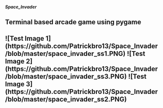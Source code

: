 <h5>Space_Invader<h5>
<h2>Terminal based arcade game using pygame<h2>
![Test Image 1](https://github.com/Patrickbro13/Space_Invader/blob/master/space_invader_ss1.PNG)
![Test Image 2](https://github.com/Patrickbro13/Space_Invader/blob/master/space_invader_ss3.PNG)
![Test Image 3](https://github.com/Patrickbro13/Space_Invader/blob/master/space_invader_ss2.PNG)
